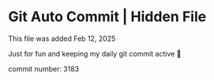 # Git Auto Commit | Hidden File

This file was added Feb 12, 2025

Just for fun and keeping my daily git commit active 🤪

commit number: 3183
